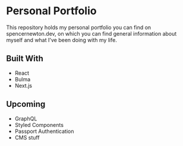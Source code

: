 # Personal Portfolio

This repository holds my personal portfolio you can find on spencernewton.dev, on which you can find general information about myself and what I've been doing with my life.

## Built With
 - React
 - Bulma
 - Next.js

## Upcoming
 - GraphQL
 - Styled Components
 - Passport Authentication
 - CMS stuff
